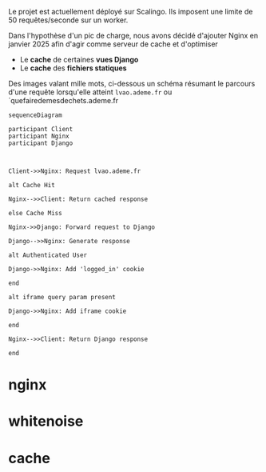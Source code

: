 Le projet est actuellement déployé sur Scalingo.
Ils imposent une limite de 50 requêtes/seconde sur un worker.

Dans l'hypothèse d'un pic de charge, nous avons décidé d'ajouter Nginx en janvier 2025 afin d'agir comme serveur de cache et d'optimiser
- Le **cache** de certaines **vues Django**
- Le **cache** des **fichiers statiques**

Des images valant mille mots, ci-dessous un schéma résumant le parcours d'une requête lorsqu'elle atteint `lvao.ademe.fr` ou `quefairedemesdechets.ademe.fr

```mermaid
sequenceDiagram

participant Client
participant Nginx
participant Django



Client->>Nginx: Request lvao.ademe.fr

alt Cache Hit

Nginx-->>Client: Return cached response

else Cache Miss

Nginx->>Django: Forward request to Django

Django-->>Nginx: Generate response

alt Authenticated User

Django->>Nginx: Add 'logged_in' cookie

end

alt iframe query param present

Django->>Nginx: Add iframe cookie

end

Nginx-->>Client: Return Django response

end
```
# nginx
# whitenoise
# cache
